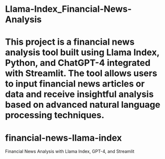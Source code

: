 # Llama-Index_Financial-News-Analysis
This project is a financial news analysis tool built using Llama Index, Python, and ChatGPT-4 integrated with Streamlit. The tool allows users to input financial news articles or data and receive insightful analysis based on advanced natural language processing techniques.
=======
# financial-news-llama-index

Financial News Analysis with Llama Index, GPT-4, and Streamlit
